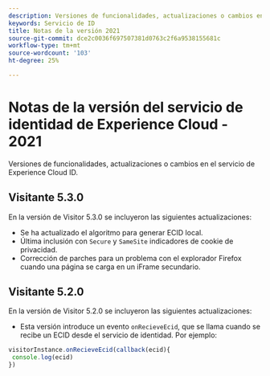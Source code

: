 ```yaml
---
description: Versiones de funcionalidades, actualizaciones o cambios en el servicio de identidad de Experience Cloud.
keywords: Servicio de ID
title: Notas de la versión 2021
source-git-commit: dce2c0036f697507381d0763c2f6a9538155681c
workflow-type: tm+mt
source-wordcount: '103'
ht-degree: 25%

---
```


# Notas de la versión del servicio de identidad de Experience Cloud - 2021

Versiones de funcionalidades, actualizaciones o cambios en el servicio de Experience Cloud ID.

## Visitante 5.3.0

En la versión de Visitor 5.3.0 se incluyeron las siguientes actualizaciones:

* Se ha actualizado el algoritmo para generar ECID local.
* Última inclusión con `Secure` y `SameSite` indicadores de cookie de privacidad.
* Corrección de parches para un problema con el explorador Firefox cuando una página se carga en un iFrame secundario.

## Visitante 5.2.0

En la versión de Visitor 5.2.0 se incluyeron las siguientes actualizaciones:

* Esta versión introduce un evento `onRecieveEcid`, que se llama cuando se recibe un ECID desde el servicio de identidad. Por ejemplo:

```js
visitorInstance.onRecieveEcid(callback(ecid){
 console.log(ecid)
})
```

